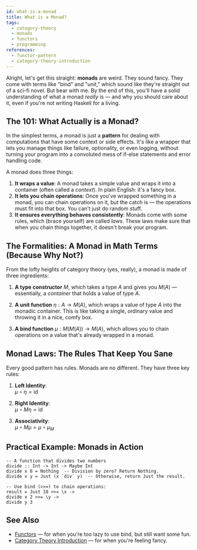 ```yaml
---
id: what-is-a-monad
title: What is a Monad?
tags:
  - category-theory
  - monads
  - functors
  - programming
references:
  - functor-pattern
  - category-theory-introduction
---
```


Alright, let's get this straight: **monads** are weird. They sound fancy. They come with terms like "bind" and "unit," which sound like they're straight out of a sci-fi novel. But bear with me. By the end of this, you'll have a solid understanding of what a monad _really_ is — and why you should care about it, even if you're not writing Haskell for a living.

## The 101: What Actually is a Monad?

In the simplest terms, a monad is just a **pattern** for dealing with computations that have some context or side effects. It's like a wrapper that lets you manage things like failure, optionality, or even logging, without turning your program into a convoluted mess of if-else statements and error handling code.

A monad does three things:

1. **It wraps a value**: A monad takes a simple value and wraps it into a container (often called a _context_). In plain English: it's a fancy box.
2. **It lets you chain operations**: Once you've wrapped something in a monad, you can chain operations on it, but the catch is — the operations must fit into that box. You can't just do random stuff.
3. **It ensures everything behaves consistently**: Monads come with some rules, which (brace yourself) are called _laws_. These laws make sure that when you chain things together, it doesn't break your program.

## The Formalities: A Monad in Math Terms (Because Why Not?)

From the lofty heights of category theory (yes, really), a monad is made of three ingredients:

1. **A type constructor** $M$, which takes a type $A$ and gives you $M(A)$ — essentially, a _container_ that holds a value of type $A$.

2. **A unit function** $\eta: A \to M(A)$, which wraps a value of type $A$ into the monadic container. This is like taking a single, ordinary value and throwing it in a nice, comfy box.

3. **A bind function** $\mu: M(M(A)) \to M(A)$, which allows you to chain operations on a value that's already wrapped in a monad.

## Monad Laws: The Rules That Keep You Sane

Every good pattern has rules. Monads are no different. They have three key rules:

1. **Left Identity**:  
   $\mu \circ \eta = \text{id}$

2. **Right Identity**:  
   $\mu \circ M\eta = \text{id}$

3. **Associativity**:  
   $\mu \circ M\mu = \mu \circ \mu_M$

## Practical Example: Monads in Action

```
-- A function that divides two numbers
divide :: Int -> Int -> Maybe Int
divide x 0 = Nothing  -- Division by zero? Return Nothing.
divide x y = Just (x `div` y)  -- Otherwise, return Just the result.

-- Use bind (>>=) to chain operations:
result = Just 10 >>= \x ->
divide x 2 >>= \y ->
divide y 3
```

## See Also

- [Functors](functor-pattern) — for when you're too lazy to use bind, but still want some fun.
- [Category Theory Introduction](category-theory-introduction) — for when you're feeling fancy.
